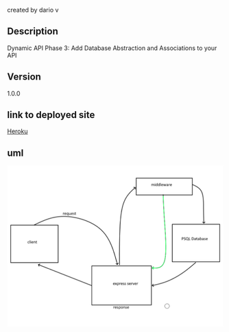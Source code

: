 
created by dario v

## Description
Dynamic API Phase 3: Add Database Abstraction and Associations to your API

## Version
1.0.0

## link to deployed site

[Heroku](https://dario-api-s.herokuapp.com/)

## uml
![UML](Screenshot_29.png)
